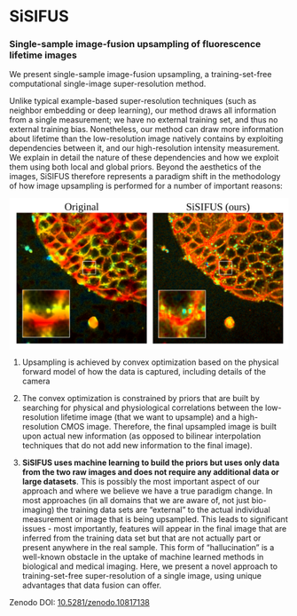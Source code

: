 # SiSIFUS
### Single-sample image-fusion upsampling of fluorescence lifetime images

We present single-sample image-fusion upsampling, a training-set-free computational single-image super-resolution method.

Unlike typical example-based super-resolution techniques (such as neighbor embedding or deep learning), our method draws all information from a single measurement; we have no external training set, and thus no external training bias. Nonetheless, our method can draw more information about lifetime than the low-resolution image natively contains by exploiting dependencies between it, and our high-resolution intensity measurement. We explain in detail the nature of these dependencies and how we exploit them using both local and global priors. Beyond the aesthetics of the images, SiSIFUS therefore represents a paradigm shift in the methodology of how image upsampling is performed for a number of important reasons:

<img align="center" src=results/readme_img.svg>

1) Upsampling is achieved by convex optimization based on the physical forward model of how the data is captured, including details of the camera

2) The convex optimization is constrained by priors that are built by searching for physical and physiological correlations between the low-resolution lifetime image (that we want to upsample) and a high-resolution CMOS image. Therefore, the final upsampled image is built upon actual new information (as opposed to bilinear interpolation techniques that do not add new information to the final image). 

3) **SiSIFUS uses machine learning to build the priors but uses only data from the two raw images and does not require any additional data or large datasets**. This is possibly the most important aspect of our approach and where we believe we have a true paradigm change. In most approaches (in all domains that we are aware of, not just bio-imaging) the training data sets are “external” to the actual individual measurement or image that is being upsampled. This leads to significant issues - most importantly, features will appear in the final image that are inferred from the training data set but that are not actually part or present anywhere in the real sample. This form of “hallucination” is a well-known obstacle in the uptake of machine learned methods in biological and medical imaging. Here, we present a novel approach to training-set-free super-resolution of a single image, using unique advantages that data fusion can offer. 

Zenodo DOI:
[10.5281/zenodo.10817138](https://zenodo.org/doi/10.5281/zenodo.10817138)
